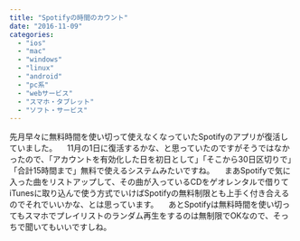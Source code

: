 ```yaml
---
title: "Spotifyの時間のカウント"
date: "2016-11-09"
categories: 
  - "ios"
  - "mac"
  - "windows"
  - "linux"
  - "android"
  - "pc系"
  - "webサービス"
  - "スマホ・タブレット"
  - "ソフト・サービス"
---
```


先月早々に無料時間を使い切って使えなくなっていたSpotifyのアプリが復活していました。 　11月の1日に復活するかな、と思っていたのですがそうではなかったので、「アカウントを有効化した日を初日として」「そこから30日区切りで」「合計15時間まで」無料で使えるシステムみたいですね。 　まあSpotifyで気に入った曲をリストアップして、その曲が入っているCDをゲオレンタルで借りてiTunesに取り込んで使う方式でいけばSpotifyの無料制限とも上手く付き合えるのでそれでいいかな、とは思っています。 　あとSpotifyは無料時間を使い切ってもスマホでプレイリストのランダム再生をするのは無制限でOKなので、そっちで聞いてもいいですしね。
